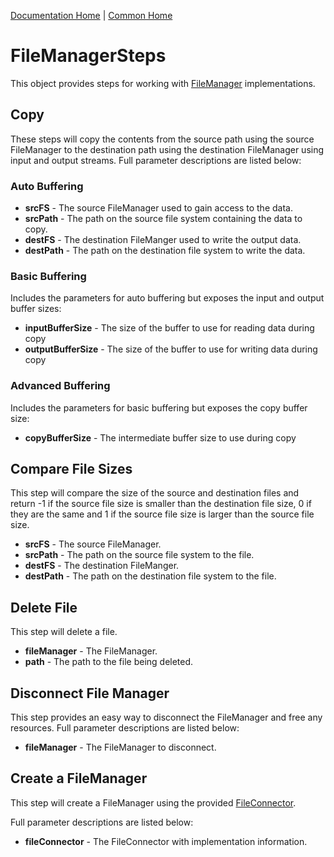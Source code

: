 [Documentation Home](../../docs/readme.md) | [Common Home](../readme.md)

# FileManagerSteps
This object provides steps for working with [FileManager](../../docs/filemanager.md) implementations.

## Copy
These steps will copy the contents from the source path using the source FileManager to the
destination path using the destination FileManager using input and output streams. Full parameter descriptions are 
listed below:

### Auto Buffering
* **srcFS** - The source FileManager used to gain access to the data.
* **srcPath** - The path on the source file system containing the data to copy.
* **destFS** - The destination FileManger used to write the output data.
* **destPath** - The path on the destination file system to write the data.
### Basic Buffering
Includes the parameters for auto buffering but exposes the input and output buffer sizes:
* **inputBufferSize** - The size of the buffer to use for reading data during copy
* **outputBufferSize** - The size of the buffer to use for writing data during copy
### Advanced Buffering
Includes the parameters for basic buffering but exposes the copy buffer size:
* **copyBufferSize** - The intermediate buffer size to use during copy

## Compare File Sizes
This step will compare the size of the source and destination files and return -1 if the source file size is smaller
than the destination file size, 0 if they are the same and 1 if the source file size is larger than the source file
size.

* **srcFS** - The source FileManager.
* **srcPath** - The path on the source file system to the file.
* **destFS** - The destination FileManger.
* **destPath** - The path on the destination file system to the file.
## Delete File
This step will delete a file.

* **fileManager** - The FileManager.
* **path** - The path to the file being deleted.
## Disconnect File Manager
This step provides an easy way to disconnect the FileManager and free any resources. Full parameter descriptions are 
listed below:

* **fileManager** - The FileManager to disconnect. 

## Create a FileManager
This step will create a FileManager using the provided [FileConnector](../../docs/fileconnectors.md).

Full parameter descriptions are listed below:

* **fileConnector** - The FileConnector with implementation information.
